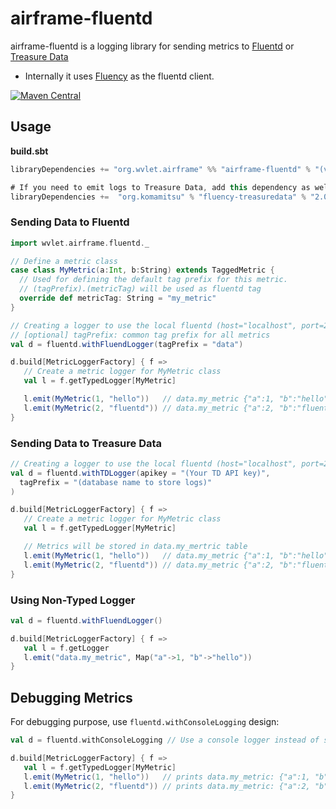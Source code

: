 airframe-fluentd
=====  

airframe-fluentd is a logging library for sending metrics to [Fluentd](https://www.fluentd.org/) or 
[Treasure Data](https://www.treasuredata.com/)

- Internally it uses [Fluency](https://github.com/komamitsu/fluency) as the fluentd client.

[![Maven Central](https://maven-badges.herokuapp.com/maven-central/org.wvlet.airframe/airframe-fluentd_2.12/badge.svg)](https://maven-badges.herokuapp.com/maven-central/org.wvlet.airframe/airframe-fluentd_2.12/)

## Usage

__build.sbt__
```scala
libraryDependencies += "org.wvlet.airframe" %% "airframe-fluentd" % "(version)"

# If you need to emit logs to Treasure Data, add this dependency as well:
libraryDependencies +=  "org.komamitsu" % "fluency-treasuredata" % "2.0.0"
```

### Sending Data to Fluentd

```scala
import wvlet.airframe.fluentd._

// Define a metric class
case class MyMetric(a:Int, b:String) extends TaggedMetric {
  // Used for defining the default tag prefix for this metric.
  // (tagPrefix).(metricTag) will be used as fluentd tag
  override def metricTag: String = "my_metric"
}

// Creating a logger to use the local fluentd (host="localhost", port=24224)
// [optional] tagPrefix: common tag prefix for all metrics  
val d = fluentd.withFluendLogger(tagPrefix = "data")

d.build[MetricLoggerFactory] { f =>
   // Create a metric logger for MyMetric class
   val l = f.getTypedLogger[MyMetric]

   l.emit(MyMetric(1, "hello"))   // data.my_metric {"a":1, "b":"hello"}
   l.emit(MyMetric(2, "fluentd")) // data.my_metric {"a":2, "b":"fluentd"}
}
```

### Sending Data to Treasure Data

```Scala
// Creating a logger to use the local fluentd (host="localhost", port=24224) 
val d = fluentd.withTDLogger(apikey = "(Your TD API key)",
  tagPrefix = "(database name to store logs)"
)

d.build[MetricLoggerFactory] { f =>
   // Create a metric logger for MyMetric class
   val l = f.getTypedLogger[MyMetric]

   // Metrics will be stored in data.my_mertric table
   l.emit(MyMetric(1, "hello"))   // data.my_metric {"a":1, "b":"hello"}
   l.emit(MyMetric(2, "fluentd")) // data.my_metric {"a":2, "b":"fluentd"}
}
```

### Using Non-Typed Logger

```scala
val d = fluentd.withFluendLogger()

d.build[MetricLoggerFactory] { f =>
   val l = f.getLogger
   l.emit("data.my_metric", Map("a"->1, "b"->"hello"))
}
```

## Debugging Metrics

For debugging purpose, use `fluentd.withConsoleLogging` design:

```scala
val d = fluentd.withConsoleLogging // Use a console logger instead of sending logs to Fluentd

d.build[MetricLoggerFactory] { f =>
   val l = f.getTypedLogger[MyMetric]
   l.emit(MyMetric(1, "hello"))   // prints data.my_metric: {"a":1, "b":"hello"}
   l.emit(MyMetric(2, "fluentd")) // prints data.my_metric: {"a":2, "b":"fluentd"}
}
```


